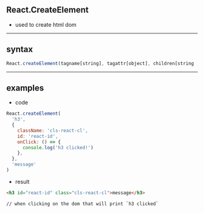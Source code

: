 ## React.CreateElement

- used to create html dom

---

## syntax

```jsx
React.createElement(tagname[string], tagattr[object], children[string | doms])
```

---

## examples

- code

```jsx
React.createElement(
  'h3',
  {
    className: 'cls-react-cl',
    id: 'react-id',
    onClick: () => {
      console.log('h3 clicked!')
    },
  },
  'message'
)
```

- result

```html
<h3 id="react-id" class="cls-react-cl">message</h3>

// when clicking on the dom that will print `h3 clicked`
```
